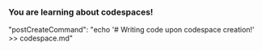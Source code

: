 ### You are learning about codespaces!

 "postCreateCommand": "echo '# Writing code upon codespace creation!'  >> codespace.md"